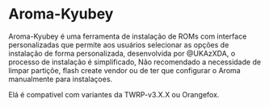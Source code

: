 # Aroma-Kyubey
Aroma-Kyubey é uma ferramenta de instalação de ROMs com interface personalizadas que permite aos usuários selecionar as opções de instalação de forma personalizada, desenvolvida por @UKAzXDA, o processo de instalação é simplificado, Não recomendado a necessidade de limpar partiçõe, flash create vendor ou de ter que configurar o Aroma manualmente para instalaçoes.

Elá é compativel com variantes da TWRP-v3.X.X ou Orangefox.
